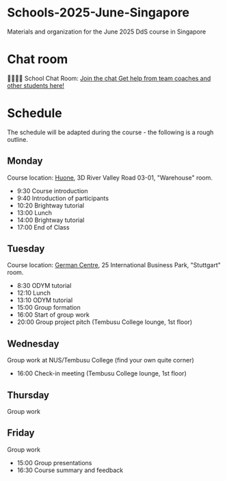 # Schools-2025-June-Singapore

Materials and organization for the June 2025 DdS course in Singapore

# Chat room

🙋‍♀️🙋‍♂️ School Chat Room: [Join the chat Get help from team coaches and other students here!](https://matrix.to/#/#dds-schools:matrix.org)

# Schedule

The schedule will be adapted during the course - the following is a rough outline.

## Monday

Course location: [Huone](https://www.huone.events/sg/), 3D River Valley Road 03-01, "Warehouse" room.

* 9:30 Course introduction
* 9:40 Introduction of participants
* 10:20 Brightway tutorial
* 13:00 Lunch
* 14:00 Brightway tutorial
* 17:00 End of Class

## Tuesday

Course location: [German Centre]([https://www.huone.events/sg/](https://www.germancentre.com/en/singapore/)), 25 International Business Park, "Stuttgart" room.

* 8:30 ODYM tutorial
* 12:10 Lunch
* 13:10 ODYM tutorial
* 15:00 Group formation
* 16:00 Start of group work
* 20:00 Group project pitch (Tembusu College lounge, 1st floor)

## Wednesday

Group work at NUS/Tembusu College (find your own quite corner)

* 16:00 Check-in meeting (Tembusu College lounge, 1st floor)

## Thursday

Group work

## Friday

Group work

* 15:00 Group presentations
* 16:30 Course summary and feedback
